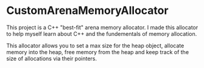 # CustomArenaMemoryAllocator
This project is a C++ "best-fit" arena memory allocator. I made this allocator to help myself learn about C++ and the fundementals of memory allocation.

This allocator allows you to set a max size for the heap object, allocate memory into the heap, free memory from the heap and keep track of the size of allocations via their pointers.
